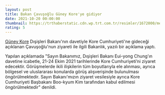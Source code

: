 ```yaml
--- 
layout: post
title: Bakan Çavuşoğlu Güney Kore'ye gidiyor
date: 2021-10-20 00:00:00
thumbnail: https://trthaberstatic.cdn.wp.trt.com.tr/resimler/1672000/mevlut-cavusoglu-aa-1673988.jpg
rating: 5
---
```

<p>
	<a href="https://www.trthaber.com/etiket/guney-kore/" target="_blank">Güney Kore</a> Dışişleri Bakanı'nın davetiyle Kore Cumhuriyeti'ne gideceği açıklanan Çavuşoğlu'nun ziyareti ile ilgili Bakanlık, yazılı bir açıklama yaptı.</p>
<p>
	Yapılan açıklamada "Sayın Bakanımız, Dışişleri Bakanı Eui-yong Chung'ın davetine icabetle, 21-24 Ekim 2021 tarihlerinde Kore Cumhuriyeti’ni ziyaret edecektir. Görüşmelerde ikili ilişkilerin tüm boyutlarıyla ele alınması, ayrıca bölgesel ve uluslararası konularda görüş alışverişinde bulunulması öngörülmektedir. Sayın Bakanı'mızın ziyaret vesilesiyle ayrıca Kore Cumhuriyeti Başbakanı Boo-kyum Kim tarafından kabul edilmesi öngörülmektedir" denildi.</p>